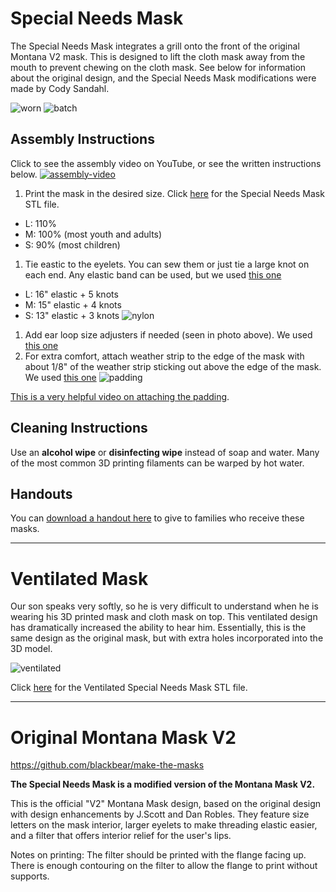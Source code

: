 # Special Needs Mask

The Special Needs Mask integrates a grill onto the front of the original Montana V2 mask. This is designed to lift the cloth mask away from the mouth to prevent chewing on the cloth mask. See below for information about the original design, and the Special Needs Mask modifications were made by Cody Sandahl.

![worn](images/special-needs-mask-worn.png)
![batch](images/batch-of-masks.jpg)

## Assembly Instructions
Click to see the assembly video on YouTube, or see the written instructions below.
[![assembly-video](images/assembly-video.jpg)](https://www.youtube.com/watch?v=_9colCSyovw)

1. Print the mask in the desired size. Click [here](stls/SpecialNeedsMask.stl) for the Special Needs Mask STL file.
- L: 110%
- M: 100% (most youth and adults)
- S: 90% (most children)
1. Tie eastic to the eyelets. You can sew them or just tie a large knot on each end. Any elastic band can be used, but we used [this one](https://www.amazon.com/gp/product/B087G8ZB8C/)
- L: 16" elastic + 5 knots
- M: 15" elastic + 4 knots
- S: 13" elastic + 3 knots
![nylon](images/special-needs-mask-toggles.jpg)
1. Add ear loop size adjusters if needed (seen in photo above). We used [this one](https://www.amazon.com/gp/product/B08B4QY3TM/)
2. For extra comfort, attach weather strip to the edge of the mask with about 1/8" of the weather strip sticking out above the edge of the mask. We used [this one](https://www.amazon.com/gp/product/B07GQWMC5Q)
![padding](images/special-needs-mask-padding.jpg)

[This is a very helpful video on attaching the padding](https://www.youtube.com/watch?v=UkYnSPlj7AI).

## Cleaning Instructions
Use an **alcohol wipe** or **disinfecting wipe** instead of soap and water. Many of the most common 3D printing filaments can be warped by hot water.

## Handouts
You can [download a handout here](handouts/Instructions%20for%20Families.pdf) to give to families who receive these masks.

***

# Ventilated Mask
Our son speaks very softly, so he is very difficult to understand when he is wearing his 3D printed mask and cloth mask on top. This ventilated design has dramatically increased the ability to hear him. Essentially, this is the same design as the original mask, but with extra holes incorporated into the 3D model.

![ventilated](images/ventilated-1.jpg)

Click [here](stls/SpecialNeedsMask_Holes.stl) for the Ventilated Special Needs Mask STL file.

***

# Original Montana Mask V2
https://github.com/blackbear/make-the-masks

**The Special Needs Mask is a modified version of the Montana Mask V2.**

This is the official "V2" Montana Mask design, based on the original design with design enhancements by J.Scott and Dan Robles. They feature size letters on the mask interior, larger eyelets to make threading elastic easier, and a filter that offers interior relief for the user's lips.

Notes on printing: The filter should be printed with the flange facing up. There is enough contouring on the filter to allow the flange to print without supports.